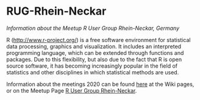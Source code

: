 # RUG-Rhein-Neckar
*Information about the Meetup R User Group Rhein-Neckar, Germany*

R (<http://www.r-project.org/>) is a free software environment for statistical data processing, graphics and visualization. It includes an interpreted programming language, which can be extended through functions and packages. Due to this flexibility, but also due to the fact that R is open source software, it has becoming increasingly popular in the field of statistics and other disciplines in which statistical methods are used.

Information about the meetings 2020 can be found [here](https://github.com/hwborchers/RUG-Rhein-Neckar/wiki) at the Wiki pages, or on the Meetup Page [R User Group Rhein-Neckar](https://www.meetup.com/R-User-Group-Rhein-Neckar/).
